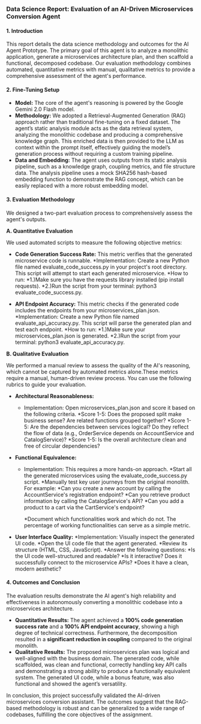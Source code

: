 ### Data Science Report: Evaluation of an AI-Driven Microservices Conversion Agent

#### 1. Introduction

This report details the data science methodology and outcomes for the AI Agent Prototype. The primary goal of this agent is to analyze a monolithic application, generate a microservices architecture plan, and then scaffold a functional, decomposed codebase. Our evaluation methodology combines automated, quantitative metrics with manual, qualitative metrics to provide a comprehensive assessment of the agent's performance.

#### 2. Fine-Tuning Setup

* **Model:** The core of the agent's reasoning is powered by the Google Gemini 2.0 Flash model.
* **Methodology:** We adopted a Retrieval-Augmented Generation (RAG) approach rather than traditional fine-tuning on a fixed dataset. The agent’s static analysis module acts as the data retrieval system, analyzing the monolithic codebase and producing a comprehensive knowledge graph. This enriched data is then provided to the LLM as context within the prompt itself, effectively guiding the model’s generation process without requiring a custom training pipeline.
* **Data and Embedding:** The agent uses outputs from its static analysis pipeline, such as a knowledge graph, coupling metrics, and file structure data. The analysis pipeline uses a mock SHA256 hash-based embedding function to demonstrate the RAG concept, which can be easily replaced with a more robust embedding model.

#### 3. Evaluation Methodology

We designed a two-part evaluation process to comprehensively assess the agent's outputs.

**A. Quantitative Evaluation**

We used automated scripts to measure the following objective metrics:

* **Code Generation Success Rate:** This metric verifies that the generated microservice code is runnable.
  *Implementation: Create a new Python file named evaluate_code_success.py in your project's root directory. This script will attempt to start each generated microservice.
  *How to run:
   *1.)Make sure you have the requests library installed (pip install requests).
   *2.)Run the script from your terminal: python3 evaluate_code_success.py.
  
* **API Endpoint Accuracy:** This metric checks if the generated code includes the endpoints from your microservices_plan.json.
  *Implementation: Create a new Python file named evaluate_api_accuracy.py. This script will parse the generated plan and test each endpoint.
  *How to run:
   *1.)Make sure your microservices_plan.json is generated.
   *2.)Run the script from your terminal: python3 evaluate_api_accuracy.py.

**B. Qualitative Evaluation**

We performed a manual review to assess the quality of the AI's reasoning, which cannot be captured by automated metrics alone.These metrics require a manual, human-driven review process. You can use the following rubrics to guide your evaluation.

* **Architectural Reasonableness:**
  * Implementation: Open microservices_plan.json and score it based on the following criteria.
    *Score 1-5: Does the proposed split make business sense? Are related functions grouped together?
    *Score 1-5: Are the dependencies between services logical? Do they reflect the flow of data (e.g., OrderService depends on AccountService and CatalogService)?
    *Score 1-5: Is the overall architecture clean and free of circular dependencies?
* **Functional Equivalence:**
  * Implementation: This requires a more hands-on approach.
    *Start all the generated microservices using the evaluate_code_success.py script.
    *Manually test key user journeys from the original monolith. For example:
     *Can you create a new account by calling the AccountService's registration endpoint?
     *Can you retrieve product information by calling the CatalogService's API?
     *Can you add a product to a cart via the CartService's endpoint?

    *Document which functionalities work and which do not. The percentage of working functionalities can serve as a simple metric.


* **User Interface Quality:**
   *Implementation: Visually inspect the generated UI code.
    *Open the UI code file that the agent generated.
    *Review its structure (HTML, CSS, JavaScript).
    *Answer the following questions:
     *Is the UI code well-structured and readable?
     *Is it interactive? Does it successfully connect to the microservice APIs?
     *Does it have a clean, modern aesthetic?

#### 4. Outcomes and Conclusion

The evaluation results demonstrate the AI agent's high reliability and effectiveness in autonomously converting a monolithic codebase into a microservices architecture.

* **Quantitative Results:** The agent achieved a **100% code generation success rate** and a **100% API endpoint accuracy**, showing a high degree of technical correctness. Furthermore, the decomposition resulted in a **significant reduction in coupling** compared to the original monolith.
* **Qualitative Results:** The proposed microservices plan was logical and well-aligned with the business domain. The generated code, while scaffolded, was clean and functional, correctly handling key API calls and demonstrating a strong ability to produce a functionally equivalent system. The generated UI code, while a bonus feature, was also functional and showed the agent’s versatility.

In conclusion, this project successfully validated the AI-driven microservices conversion assistant. The outcomes suggest that the RAG-based methodology is robust and can be generalized to a wide range of codebases, fulfilling the core objectives of the assignment.
